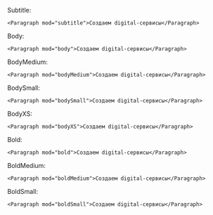 Subtitle:

	<Paragraph mod="subtitle">Создаем digital-сервисы</Paragraph>

Body:

	<Paragraph mod="body">Создаем digital-сервисы</Paragraph>

BodyMedium:

	<Paragraph mod="bodyMedium">Создаем digital-сервисы</Paragraph>

BodySmall:

	<Paragraph mod="bodySmall">Создаем digital-сервисы</Paragraph>

BodyXS:

	<Paragraph mod="bodyXS">Создаем digital-сервисы</Paragraph>

Bold:

	<Paragraph mod="bold">Создаем digital-сервисы</Paragraph>

BoldMedium:

	<Paragraph mod="boldMedium">Создаем digital-сервисы</Paragraph>

BoldSmall:

	<Paragraph mod="boldSmall">Создаем digital-сервисы</Paragraph>
